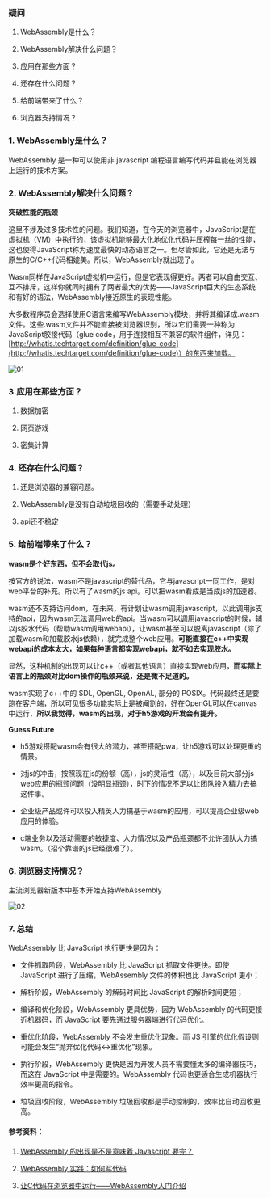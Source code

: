 ### 疑问

1.   WebAssembly是什么？

2. WebAssembly解决什么问题？

3. 应用在那些方面？ 

4. 还存在什么问题？

5. 给前端带来了什么？

6. 浏览器支持情况？

### 1.  WebAssembly是什么？

WebAssembly 是一种可以使用非 javascript 编程语言编写代码并且能在浏览器上运行的技术方案。

### 2. WebAssembly解决什么问题？

**突破性能的瓶颈**

这里不涉及过多技术性的问题。我们知道，在今天的浏览器中，JavaScript是在虚拟机（VM）中执行的，该虚拟机能够最大化地优化代码并压榨每一丝的性能，这也使得JavaScript称为速度最快的动态语言之一。但尽管如此，它还是无法与原生的C/C++代码相媲美。所以，WebAssembly就出现了。

Wasm同样在JavaScript虚拟机中运行，但是它表现得更好。两者可以自由交互、互不排斥，这样你就同时拥有了两者最大的优势——JavaScript巨大的生态系统和有好的语法，WebAssembly接近原生的表现性能。

大多数程序员会选择使用C语言来编写WebAssembly模块，并将其编译成.wasm文件。这些.wasm文件并不能直接被浏览器识别，所以它们需要一种称为JavaScript胶接代码（glue code，用于连接相互不兼容的软件组件，详见：[http://whatis.techtarget.com/definition/glue-code](http://whatis.techtarget.com/definition/glue-code)）的东西来加载。

![01](https://user-images.githubusercontent.com/9946926/34506381-28deb764-f067-11e7-868a-7a42f996a44e.jpg)

### 3.应用在那些方面？

1. 数据加密

2. 网页游戏

3. 密集计算

### 4. 还存在什么问题？

1. 还是浏览器的兼容问题。

2.  WebAssembly是没有自动垃圾回收的（需要手动处理）

3. api还不稳定

### 5. 给前端带来了什么？

 **wasm是个好东西，但不会取代js。**

按官方的说法，wasm不是javascript的替代品，它与javascript一同工作，是对web平台的补充。所以有了wasm的js api。可以把wasm看成是当成js的加速器。

wasm还不支持访问dom，在未来，有计划让wasm调用javascript，以此调用js支持的api，因为wasm无法调用web的api。当wasm可以调用javascript的时候，辅以js胶水代码（帮助wasm调用webapi），让wasm甚至可以脱离javascript（除了加载wasm和加载胶水js依赖），就完成整个web应用。**可能直接在c++中实现webapi的成本太大，如果每种语言都实现webapi，就不如去实现胶水。**

显然，这种机制的出现可以让c++（或者其他语言）直接实现web应用，**而实际上语言上的瓶颈对比dom操作的瓶颈来说，还是微不足道的。**

wasm实现了c++中的 SDL, OpenGL, OpenAL, 部分的 POSIX。代码最终还是要跑在客户端，所以可见很多功能实际上是被阉割的，好在OpenGL可以在canvas中运行，**所以我觉得，wasm的出现，对于h5游戏的开发会有提升。**

**Guess Future** 
- h5游戏搭配wasm会有很大的潜力，甚至搭配pwa，让h5游戏可以处理更重的情景。

- 对js的冲击，按照现在js的份额（高），js的灵活性（高），以及目前大部分js web应用的瓶颈问题（没明显瓶颈），时下的情况不足以让团队投入精力去搞这件事。

- 企业级产品或许可以投入精英人力搞基于wasm的应用，可以提高企业级web应用的体验。

- c端业务以及活动需要的敏捷度、人力情况以及产品瓶颈都不允许团队大力搞wasm。（招个靠谱的js已经很难了）。

### 6. 浏览器支持情况？

主流浏览器新版本中基本开始支持WebAssembly
  
![02](https://user-images.githubusercontent.com/9946926/34506537-c51aecfa-f068-11e7-9c48-33917c87d652.png)

### 7. 总结

WebAssembly 比 JavaScript 执行更快是因为：

- 文件抓取阶段，WebAssembly 比 JavaScript 抓取文件更快。即使 JavaScript 进行了压缩，WebAssembly 文件的体积也比 JavaScript 更小；

- 解析阶段，WebAssembly 的解码时间比 JavaScript 的解析时间更短；

- 编译和优化阶段，WebAssembly 更具优势，因为 WebAssembly 的代码更接近机器码，而 JavaScript 要先通过服务器端进行代码优化。

- 重优化阶段，WebAssembly 不会发生重优化现象。而 JS 引擎的优化假设则可能会发生“抛弃优化代码<->重优化”现象。

- 执行阶段，WebAssembly 更快是因为开发人员不需要懂太多的编译器技巧，而这在 JavaScript 中是需要的。WebAssembly 代码也更适合生成机器执行效率更高的指令。

- 垃圾回收阶段，WebAssembly 垃圾回收都是手动控制的，效率比自动回收更高。

#### 参考资料：

1.  [WebAssembly 的出现是不是意味着 Javascript 要完？](https://www.zhihu.com/question/34186498?sort=created)

2. [WebAssembly 实践：如何写代码](https://segmentfault.com/a/1190000008402872)

3. [让C代码在浏览器中运行——WebAssembly入门介绍](http://blog.csdn.net/sinat_32582203/article/details/73355211)
